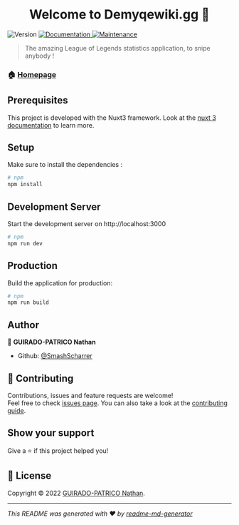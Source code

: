 <h1 align="center">Welcome to Demyqewiki.gg 👋</h1>
<p>
  <img alt="Version" src="https://img.shields.io/badge/version-0.1.0-blue.svg?cacheSeconds=2592000" />
  <a href="https://github.com/smashscharrer/otp-project-nuxt3#readme" target="_blank">
    <img alt="Documentation" src="https://img.shields.io/badge/documentation-yes-brightgreen.svg" />
  </a>
  <a href="https://github.com/smashscharrer/otp-project-nuxt3/graphs/commit-activity" target="_blank">
    <img alt="Maintenance" src="https://img.shields.io/badge/Maintained%3F-yes-green.svg" />
  </a>
</p>

> The amazing League of Legends statistics application, to snipe anybody !

### 🏠 [Homepage](https://github.com/smashscharrer/otp-project-nuxt3#readme)

## Prerequisites
This project is developed with the Nuxt3 framework.
Look at the [nuxt 3 documentation](https://v3.nuxtjs.org) to learn more.

## Setup
Make sure to install the dependencies :
```sh
# npm
npm install
```

## Development Server
Start the development server on http://localhost:3000
```sh
# npm
npm run dev
```

## Production
Build the application for production:
```sh
# npm
npm run build
```

## Author
👤 **GUIRADO-PATRICO Nathan**

* Github: [@SmashScharrer](https://github.com/SmashScharrer)

## 🤝 Contributing

Contributions, issues and feature requests are welcome!<br />Feel free to check [issues page](https://github.com/smashscharrer/otp-project-nuxt3/issues). You can also take a look at the [contributing guide](https://github.com/smashscharrer/otp-project-nuxt3/blob/master/CONTRIBUTING.md).

## Show your support
Give a ⭐️ if this project helped you!

## 📝 License
Copyright © 2022 [GUIRADO-PATRICO Nathan](https://github.com/SmashScharrer).<br />

***
_This README was generated with ❤️ by [readme-md-generator](https://github.com/kefranabg/readme-md-generator)_